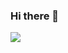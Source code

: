 ### Hi there 👋
![]([https://tenor.com/pt-BR/view/bom-dia-gif-2392815450786762864](https://media1.tenor.com/m/ITT8-Y02EHAAAAAC/bom-dia.gif)
)

<!--
**DudaPorcionato/DudaPorcionato** is a ✨ _special_ ✨ repository because its `README.md` (this file) appears on your GitHub profile.

Here are some ideas to get you started:

- 🔭 I’m currently working on ...
- 🌱 I’m currently learning ...
- 👯 I’m looking to collaborate on ...
- 🤔 I’m looking for help with ...
- 💬 Ask me about ...
- 📫 How to reach me: ...
- 😄 Pronouns: ...
- ⚡ Fun fact: ...
-->
